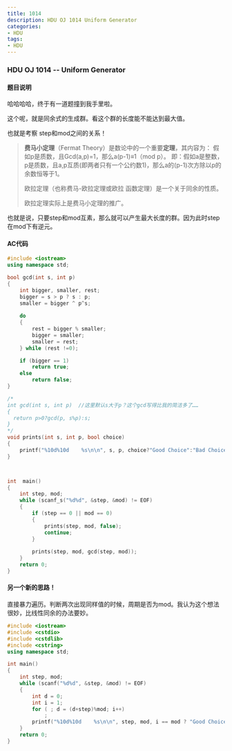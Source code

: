 ```yaml
---
title: 1014
description: HDU OJ 1014 Uniform Generator
categories:
- HDU
tags:
- HDU
---
```


### HDU OJ 1014 -- Uniform Generator

#### 题目说明

哈哈哈哈，终于有一道题撞到我手里啦。

这个呢，就是同余式的生成群。看这个群的长度能不能达到最大值。

也就是考察 step和mod之间的关系！

>**费马小定理**（Fermat Theory）是数论中的一个重要**定理**，其内容为： 假如p是质数，且Gcd(a,p)=1，那么a(p-1)≡1（mod p）。 即：假如a是整数，p是质数，且a,p互质(即两者只有一个公约数1)，那么a的(p-1)次方除以p的余数恒等于1。
>
>欧拉定理（也称费马-欧拉定理或欧拉 函数定理）是一个关于同余的性质。
>
>欧拉定理实际上是费马小定理的推广。

也就是说，只要step和mod互素，那么就可以产生最大长度的群。因为此时step在mod下有逆元。

#### AC代码

```c++
#include <iostream>
using namespace std;

bool gcd(int s, int p)
{
	int bigger, smaller, rest;
	bigger = s > p ? s : p;
	smaller = bigger ^ p^s;
	
	do
	{
		rest = bigger % smaller;
		bigger = smaller;
		smaller = rest;
	} while (rest !=0);

	if (bigger == 1)
		return true;
	else
		return false;
}

/*
int gcd(int s, int p)  //这里默认s大于p？这个gcd写得比我的简洁多了……
{
  return p>0?gcd(p, s%p):s;
}
*/
void prints(int s, int p, bool choice)
{
	printf("%10d%10d    %s\n\n", s, p, choice?"Good Choice":"Bad Choice");
}



int  main()
{
	int step, mod;
	while (scanf_s("%d%d", &step, &mod) != EOF)
	{
		if (step == 0 || mod == 0)
		{
			prints(step, mod, false);
			continue;
		}
			
		prints(step, mod, gcd(step, mod));
	}
	return 0;
}

```

#### 另一个新的思路！

直接暴力遍历。判断两次出现同样值的时候，周期是否为mod。我认为这个想法很妙，比线性同余的办法要妙。

```c++
#include <iostream>
#include <cstdio>
#include <cstdlib>
#include <cstring>
using namespace std;

int main()
{
    int step, mod;
    while (scanf("%d%d", &step, &mod) != EOF)
    {
        int d = 0;
        int i = 1;
        for ( ; d = (d+step)%mod; i++)
            ;
        printf("%10d%10d    %s\n\n", step, mod, i == mod ? "Good Choice" : "Bad Choice");
    }
    return 0;
}
```





